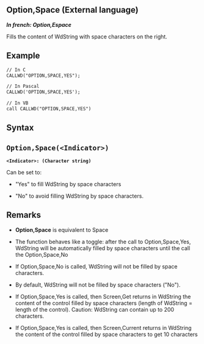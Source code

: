 
## Option,Space (External language)

***In french: Option,Espace***



<a name="XUse"></a>
<a name="Use"></a>
<a name="description"></a>
Fills the content of WdString with space characters on the right.
<a name="Example1"></a>
<a name="sample_code"></a>

## Example


```txt
// In C
CALLWD("OPTION,SPACE,YES");
```


<a name="Example2"></a>



```txt
// In Pascal
CALLWD('OPTION,SPACE,YES');
```


<a name="Example3"></a>





```txt
// In VB
call CALLWD("OPTION,SPACE,YES")
```

<a name="XSYNTAX"></a>
<a name="SYNTAX1"></a>

## Syntax

`Option,Space(<Indicator>)`
---

**`<Indicator>: (Character string)`**

 Can be set to:

- "Yes" to fill WdString by space characters

- "No" to avoid filling WdString by space characters.  






<a name="NOTE0"></a>
<a name="NOTE0_1"></a>

## Remarks


- **Option,Space** is equivalent to Space

- The function behaves like a toggle: after the call to Option,Space,Yes, WdString will be automatically filled by space characters until the call the Option,Space,No

- If Option,Space,No is called, WdString will not be filled by space characters.

- By default, WdString will not be filled by space characters ("No").

- If Option,Space,Yes is called, then Screen,Get returns in WdString the content of the control filled by space characters (length of WdString = length of the control).
	Caution: WdString can contain up to 200 characters.

- If Option,Space,Yes is called, then Screen,Current returns in WdString the content of the control filled by space characters to get 10 characters





